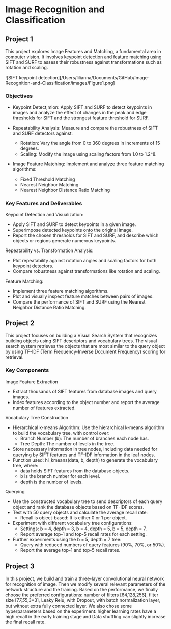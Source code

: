 # Image Recognition and Classification

## Project 1

This project explores Image Features and Matching, a fundamental area in computer vision. It involves keypoint detection and feature matching using SIFT and SURF to assess their robustness against transformations such as rotation and scaling.

![SIFT keypoint detection][/Users/lilianna/Documents/GitHub/Image-Recognition-and-Classification/images/Figure1.png]

### Objectives

- Keypoint Detect,mion: Apply SIFT and SURF to detect keypoints in images and analyze the effect of changes in the peak and edge thresholds for SIFT and the strongest feature threshold for SURF.

- Repeatability Analysis: Measure and compare the robustness of SIFT and SURF detectors against:

  - Rotation: Vary the angle from 0 to 360 degrees in increments of 15 degrees.
  - Scaling: Modify the image using scaling factors from 1.0 to 1.2^8.

- Image Feature Matching: Implement and analyze three feature matching algorithms:
  - Fixed Threshold Matching
  - Nearest Neighbor Matching
  - Nearest Neighbor Distance Ratio Matching

### Key Features and Deliverables

Keypoint Detection and Visualization:

- Apply SIFT and SURF to detect keypoints in a given image.
- Superimpose detected keypoints onto the original image.
- Report the chosen thresholds for SIFT and SURF, and describe which objects or regions generate numerous keypoints.

Repeatability vs. Transformation Analysis:

- Plot repeatability against rotation angles and scaling factors for both keypoint detectors.
- Compare robustness against transformations like rotation and scaling.

Feature Matching:

- Implement three feature matching algorithms.
- Plot and visually inspect feature matches between pairs of images.
- Compare the performance of SIFT and SURF using the Nearest Neighbor Distance Ratio Matching.

## Project 2

This project focuses on building a Visual Search System that recognizes building objects using SIFT descriptors and vocabulary trees. The visual search system retrieves the objects that are most similar to the query object by using TF-IDF (Term Frequency-Inverse Document Frequency) scoring for retrieval.

### Key Components

Image Feature Extraction

- Extract thousands of SIFT features from database images and query images.
- Index features according to the object number and report the average number of features extracted.

Vocabulary Tree Construction

- Hierarchical k-means Algorithm: Use the hierarchical k-means algorithm to build the vocabulary tree, with control over:
  - Branch Number (b): The number of branches each node has.
  - Tree Depth: The number of levels in the tree.
- Store necessary information in tree nodes, including data needed for querying by SIFT features and TF-IDF information in the leaf nodes.
- Function used: hi_kmeans(data, b, depth) to generate the vocabulary tree, where:
  - data holds SIFT features from the database objects.
  - b is the branch number for each level.
  - depth is the number of levels.

Querying

- Use the constructed vocabulary tree to send descriptors of each query object and rank the database objects based on TF-IDF scores.
- Test with 50 query objects and calculate the average recall rate:
  - Recall is object-based: It is either 0 or 1 per object.
- Experiment with different vocabulary tree configurations:
  - Settings: b = 4, depth = 3, b = 4, depth = 5, b = 5, depth = 7.
  - Report average top-1 and top-5 recall rates for each setting.
- Further experiments using the b = 5, depth = 7 tree:
  - Query with reduced numbers of query features (90%, 70%, or 50%).
  - Report the average top-1 and top-5 recall rates.

## Project 3

In this project, we build and train a three-layer convolutional neural network for recognition of image. Then we modify several relevant parameters of the network structure and the training. Based on the performance, we finally choose the preferred configurations: number of filters [64,128,256], filter size [7*7,5*5,3*3], Leaky Relu, with Dropout, with batch normalization layer, but without extra fully connected layer. We also chose some hyperparameters based on the experiment: higher learning rates have a high recall in the early training stage and Data shuffling can slightly increase the final recall rate.

[def]: ./images/figure1.png
